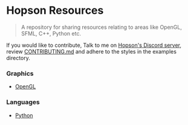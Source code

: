 # Hopson Resources
>A repository for sharing resources relating to areas like OpenGL, SFML, C++, Python etc.

If you would like to contribute, Talk to me on [Hopson's Discord server](https://discord.gg/xvQaysR), review [CONTRIBUTING.md](https://github.com/Jackojc/HopsonResources/blob/master/CONTRIBUTING.md) and adhere to the styles in the examples directory.

### Graphics
- [OpenGL](https://github.com/Jackojc/HopsonResources/blob/master/opengl/opengl.md)

### Languages
- [Python](https://github.com/Jackojc/HopsonResources/blob/master/python/python.md)
